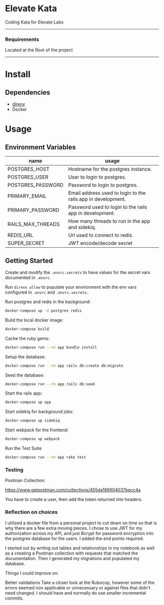 # Elevate Kata 
Coding Kata for Elevate Labs

---
### Requirements

Located at the Root of the project

---


# Install

## Dependencies

- [direnv](https://direnv.net/docs/installation.html)
- Docker

# Usage

## Environment Variables

| name | usage |
| ---- | ----- |
| POSTGRES_HOST | Hostname for the postgres instance. |
| POSTGRES_USER | User to login to postgres. |
| POSTGRES_PASSWORD | Password to login to postgres. |
| PRIMARY_EMAIL | Email address used to login to the rails app in development. |
| PRIMARY_PASSWORD | Password used to login to the rails app in development. |
| RAILS_MAX_THREADS | How many threads to run in the app and sidekiq. |
| REDIS_URL | Url used to connect to redis. |
| SUPER_SECRET | JWT encode/decode secret |

## Getting Started

Create and modify the `.envrc.secrets` to have values for the secret vars documented in `.envrc`.

Run `direnv allow` to populate your environment with the env vars configured in `.envrc` and `.envrc.secrets`.

Run postgres and redis in the background:

```sh
docker-compose up -d postgres redis
```

Build the local docker image:

```sh
docker-compose build
```

Cache the ruby gems:

```sh
docker-compose run --rm app bundle install
```

Setup the database:

```sh
docker-compose run --rm app rails db:create db:migrate
```

Seed the database:

```sh
docker-compose run --rm app rails db:seed
```

Start the rails app:

```sh
docker-compose up app
```

Start sidekiq for background jobs:

```sh
docker-compose up sidekiq
```

Start webpack for the frontend:

```sh
docker-compose up webpack
```

Run the Test Suite
```sh
docker-compose run --rm app rake test
```

### Testing

Postman Collection: 

https://www.getpostman.com/collections/455da189904037becc4a

You have to create a user, then add the token returned into headers.

### Reflection on choices
I utilized a docker file from a personal project to cut down on time so that is why there are a few extra moving pieces. I chose to use JWT for my authorization across my API, and just Bcrypt for password encryption into the postgres database for the users. I added the end points required.

I started out by writing out tables and relationships in my notebook as well as a creating a Postman collection with requests that matched the documentation.
Then I generated my migrations and populated my database.

Things I could improve on:

Better validations
Take a closer look at the Rubocop, however some of the errors seemed non applicable or unnecessary or against files that didn't need changed. 
I should have and normally do use smaller incremental commits.
